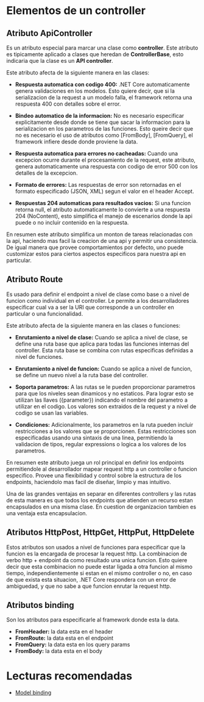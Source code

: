 # Elementos de un controller

## Atributo ApiController

Es un atributo especial para marcar una clase como **controller**. Este atributo es tipicamente aplicado a clases que heredan de **ControllerBase**, esto indicaria que la clase es un **API controller**.

Este atributo afecta de la siguiente manera en las clases:

- **Respuesta automatica con codigo 400:** .NET Core automaticamente genera validaciones en los modelos. Esto quiere decir, que si la serializacion de la request a un modelo falla, el framework retorna una respuesta 400 con detalles sobre el error.

- **Bindeo automatico de la informacion:** No es necesario especificar explicitamente desde donde se tiene que sacar la informacion para la serializacion en los parametros de las funciones. Esto queire decir que no es necesario el uso de atributos como [FromBody], [FromQuery], el framework infiere desde donde proviene la data.

- **Respuesta automatica para errores no cacheadas:** Cuando una excepcion ocurre durante el procesamiento de la request, este atributo, genera automaticamente una respuesta con codigo de error 500 con los detalles de la excepcion.

- **Formato de errores:** Las respuestas de error son retornadas en el formato especificado (JSON, XML) segun el valor en el header Accept.

- **Respuestas 204 automaticas para resultados vacios:** Si una funcion retorna null, el atributo automaticamente lo convierte a una respuesta 204 (NoContent), esto simplifica el manejo de escenarios donde la api puede o no incluir contenido en la respuesta.

En resumen este atributo simplifica un monton de tareas relacionadas con la api, haciendo mas facil la creacion de una api y permitir una consistencia. De igual manera que provee comportamientos por defecto, uno puede customizar estos para ciertos aspectos especificos para nuestra api en particular.

## Atributo Route

Es usado para definir el endpoint a nivel de clase como base o a nivel de funcion como individual en el controller. Le permite a los desarrolladores especificar cual va a ser la URI que corresponde a un controller en particular o una funcionalidad.

Este atributo afecta de la siguiente manera en las clases o funciones:

- **Enrutamiento a nivel de clase:** Cuando se aplica a nivel de clase, se define una ruta base que aplica para todas las funciones internas del controller. Esta ruta base se combina con rutas especificas definidas a nivel de funciones.

- **Enrutamiento a nivel de funcion:** Cuando se aplica a nivel de funcion, se define un nuevo nivel a la ruta base del controller.

- **Soporta parametros:** A las rutas se le pueden proporcionar parametros para que los niveles sean dinamicos y no estaticos. Para lograr esto se utilizan las llaves ({parameter}) indicando el nombre del parametro a utilizar en el codigo. Los valores son extraidos de la request y a nivel de codigo se usan las variables.

- **Condiciones:** Adicionalmente, los parametros en la ruta pueden incluir restricciones a los valores que se proporcionen. Estas restricciones son especificadas usando una sintaxis de una linea, permitiendo la validacion de tipos, regular expressions o logica a los valores de los parametros.

En resumen este atributo juega un rol principal en definir los endpoints permitiendole al desarrollador mapear request http a un controller o funcion especifico. Provee una flexibilidad y control sobre la estructura de los endpoints, haciendolo mas facil de diseñar, limpio y mas intuitivo.

Una de las grandes ventajas en separar en diferentes controllers y las rutas de esta manera es que todos los endpoints que atienden un recurso estan encapsulados en una misma clase. En cuestion de organizacion tambien es una ventaja esta encapsulacion.

## Atributos HttpPost, HttpGet, HttpPut, HttpDelete

Estos atributos son usados a nivel de funciones para especificar que la funcion es la encargada de procesar la request http. La combinacion de verbo http + endpoint da como resultado una unica funcion. Esto quiere decir que esta combinacion no puede estar ligada a otra funcion al mismo tiempo, independientemente si estan en el mismo controller o no, en caso de que exista esta situacion, .NET Core respondera con un error de ambiguedad, y que no sabe a que funcion enrutar la request http.

## Atributos binding

Son los atributos para especificarle al framework donde esta la data.

- **FromHeader:** la data esta en el header
- **FromRoute:** la data esta en el endpoint
- **FromQuery:** la data esta en los query params
- **FromBody:** la data esta en el body

# Lecturas recomendadas
- [Model binding](https://learn.microsoft.com/en-us/aspnet/core/mvc/models/model-binding?view=aspnetcore-3.1)
